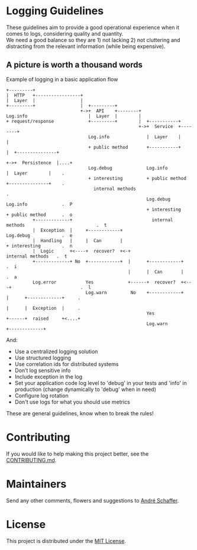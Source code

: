 # Logging Guidelines

These guidelines aim to provide a good operational experience when it comes to logs, considering quality and quantity.  
We need a good balance so they are 1) not lacking 2) not cluttering and distracting from the relevant information (while being expensive).

## A picture is worth a thousand words
Example of logging in a basic application flow


    +---------+
    |  HTTP   +-----------------+
    |  Layer  |                 |
    +---------+                 |  +---------+
                                +->+  API    +--------+
    Log.info                       |  Layer  |        |
    + request/response             +---------+        |  +-----------+
                                                      +->+  Service  +--------+
                                   Log.info              |  Layer    |        |
                                   + public method       +-----------+        |  +---------------+
                                                                              +->+  Persistence  |....+
                                   Log.debug             Log.info                |  Layer        |    .
                                   + interesting         + public method         +---------------+    .
                                     internal methods                                                 .
                                                         Log.debug               Log.info             .  P
                                                         + interesting           + public method      .  o
              +-------------+                              internal methods                           .  t
              |  Exception  |     +------------+                                 Log.debug            .  e
              |  Handling   |     |  Can       |                                 + interesting        .  n
              |  Logic      +<----+  recover?  +<-+                                internal methods   .  t
              +-------------+ No  +------------+  |      +------------+                               .  i
                                                  |      |  Can       |                               .  a
              Log.error           Yes             +------+  recover?  +<---+                          .  l
                                  Log.warn         No    +------------+    |      +-------------+     .
                                                                           |      |  Exception  |     .
                                                         Yes               +------+  raised     +<....+
                                                         Log.warn                 +-------------+


And:
* Use a centralized logging solution
* Use structured logging
* Use correlation ids for distributed systems
* Don’t log sensitive info
* Include exception in the log
* Set your application code log level to 'debug' in your tests and 'info' in production (change dynamically to 'debug' when in need)
* Configure log rotation
* Don't use logs for what you should use metrics

These are general guidelines, know when to break the rules!

# Contributing
If you would like to help making this project better, see the [CONTRIBUTING.md](CONTRIBUTING.md).  

# Maintainers
Send any other comments, flowers and suggestions to [André Schaffer](https://github.com/andreschaffer).

# License
This project is distributed under the [MIT License](LICENSE).
